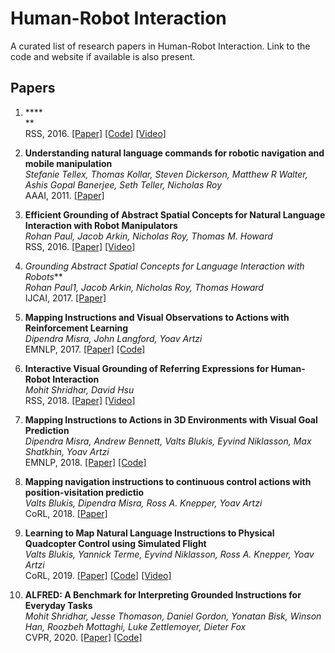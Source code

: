 # Human-Robot Interaction

A curated list of research papers in Human-Robot Interaction. Link to the code and website if available is also present.

## Papers

1. **** <br>
** <br>
RSS, 2016. [[Paper]]() [[Code]]() [[Video]]() 

1. **Understanding natural language commands for robotic navigation and mobile manipulation** <br>
*Stefanie Tellex, Thomas Kollar, Steven Dickerson, Matthew R Walter, Ashis Gopal Banerjee, Seth Teller, Nicholas Roy* <br>
AAAI, 2011. [[Paper]](https://www.aaai.org/ocs/index.php/AAAI/AAAI11/paper/download/3623/4113)

1. **Efficient Grounding of Abstract Spatial Concepts for Natural Language Interaction with Robot Manipulators** <br>
*Rohan Paul, Jacob Arkin, Nicholas Roy, Thomas M. Howard* <br>
RSS, 2016. [[Paper]](https://core.ac.uk/download/pdf/159108268.pdf) [[Video]](https://www.youtube.com/watch?v=niDFJOVpuzc)

1. *Grounding Abstract Spatial Concepts for Language Interaction with Robots*** <br>
*Rohan Paul1, Jacob Arkin, Nicholas Roy, Thomas Howard* <br>
IJCAI, 2017. [[Paper]](https://www.ijcai.org/Proceedings/2017/0696.pdf)

1. **Mapping Instructions and Visual Observations to Actions with Reinforcement Learning** <br>
*Dipendra Misra, John Langford, Yoav Artzi* <br>
EMNLP, 2017. [[Paper]](https://www.aclweb.org/anthology/D17-1106.pdf) [[Code]](https://github.com/lil-lab/blocks)

1. **Interactive Visual Grounding of Referring Expressions for Human-Robot Interaction** <br>
*Mohit Shridhar, David Hsu* <br>
RSS, 2018. [[Paper]](https://arxiv.org/abs/1806.03831) [[Video]](https://drive.google.com/file/d/15AttCp-KCDEt8Ys5TfqXowsElm9GqAkH/view) 

1. **Mapping Instructions to Actions in 3D Environments with Visual Goal Prediction** <br>
*Dipendra Misra, Andrew Bennett, Valts Blukis, Eyvind Niklasson, Max Shatkhin, Yoav Artzi* <br>
EMNLP, 2018. [[Paper]](https://arxiv.org/pdf/1809.00786.pdf) [[Code]](https://github.com/lil-lab/ciff)

1. **Mapping navigation instructions to continuous control actions with position-visitation predictio** <br>
*Valts Blukis, Dipendra Misra, Ross A. Knepper, Yoav Artzi* <br>
CoRL, 2018. [[Paper]](https://arxiv.org/abs/1811.04179)

1. **Learning to Map Natural Language Instructions to Physical Quadcopter Control using Simulated Flight** <br>
*Valts Blukis, Yannick Terme, Eyvind Niklasson, Ross A. Knepper, Yoav Artzi* <br>
CoRL, 2019. [[Paper]](https://arxiv.org/abs/1910.09664) [[Code]](https://github.com/lil-lab/drif) [[Video]](https://www.youtube.com/watch?v=O7G0HYGqU4w)


1. **ALFRED: A Benchmark for Interpreting Grounded Instructions for Everyday Tasks** <br>
*Mohit Shridhar, Jesse Thomason, Daniel Gordon, Yonatan Bisk, Winson Han, Roozbeh Mottaghi, Luke Zettlemoyer, Dieter Fox* <br>
CVPR, 2020. [[Paper]](https://arxiv.org/abs/1912.01734) [[Code]](https://github.com/askforalfred/alfred) 
